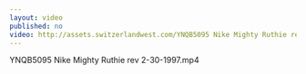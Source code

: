 ```yaml
---
layout: video
published: no
video: http://assets.switzerlandwest.com/YNQB5095 Nike Mighty Ruthie rev 2-30-1997.mp4
---
```

YNQB5095 Nike Mighty Ruthie rev 2-30-1997.mp4
